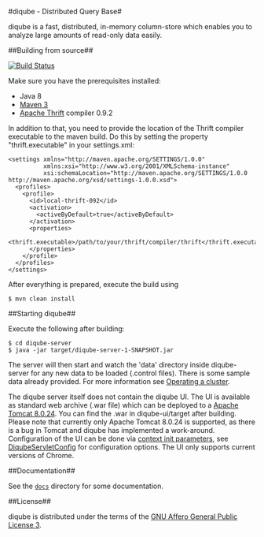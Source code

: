 #diqube - Distributed Query Base#

diqube is a fast, distributed, in-memory column-store which enables you to analyze large amounts of read-only data
easily. 

##Building from source##

[![Build Status](http://build.diqube.org/buildStatus/icon?job=diqube)](http://build.diqube.org)

Make sure you have the prerequisites installed:

 * Java 8
 * [Maven 3][1]
 * [Apache Thrift][2] compiler 0.9.2

In addition to that, you need to provide the location of the Thrift compiler executable to the maven build. Do this by
setting the property "thrift.executable" in your settings.xml:

    <settings xmlns="http://maven.apache.org/SETTINGS/1.0.0"  
              xmlns:xsi="http://www.w3.org/2001/XMLSchema-instance" 
              xsi:schemaLocation="http://maven.apache.org/SETTINGS/1.0.0 http://maven.apache.org/xsd/settings-1.0.0.xsd">
      <profiles>
        <profile>
          <id>local-thrift-092</id>
          <activation>
            <activeByDefault>true</activeByDefault>
          </activation>
          <properties>
            <thrift.executable>/path/to/your/thrift/compiler/thrift</thrift.executable>
          </properties>
        </profile>
      </profiles>
    </settings>

After everything is prepared, execute the build using

    $ mvn clean install

##Starting diqube##

Execute the following after building:

    $ cd diqube-server
    $ java -jar target/diqube-server-1-SNAPSHOT.jar

The server will then start and watch the 'data' directory inside diqube-server for any new data to be loaded (.control
files). There is some sample data already provided. For more information see [Operating a cluster](/docs/OperatingCluster.md).

The diqube server itself does not contain the diqube UI. The UI is available as standard web archive (.war file) which 
can be deployed to a [Apache Tomcat 8.0.24][3]. You can find the .war in diqube-ui/target after building. Please note 
that currently only Apache Tomcat 8.0.24 is supported, as there is a bug in Tomcat and diqube has implemented a 
work-around. Configuration of the UI can be done via [context init parameters][5], see 
[DiqubeServletConfig](diqube-ui/src/main/java/org/diqube/ui/DiqubeServletConfig.java) for configuration 
options. The UI only supports current versions of Chrome.

##Documentation##

See the  [`docs`](/docs) directory for some documentation.

##License##

diqube is distributed under the terms of the [GNU Affero General Public License 3][4].

[1]: https://maven.apache.org
[2]: https://thrift.apache.org
[3]: https://tomcat.apache.org
[4]: http://www.gnu.org/licenses/agpl-3.0.html
[5]: http://tomcat.apache.org/tomcat-8.0-doc/config/context.html#Context_Parameters